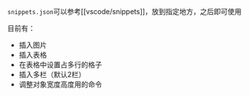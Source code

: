 `snippets.json`可以参考[[vscode/snippets]]，放到指定地方，之后即可使用

目前有：
- 插入图片
- 插入表格
- 在表格中设置占多行的格子
- 插入多栏（默认2栏）
- 调整对象宽度高度用的命令